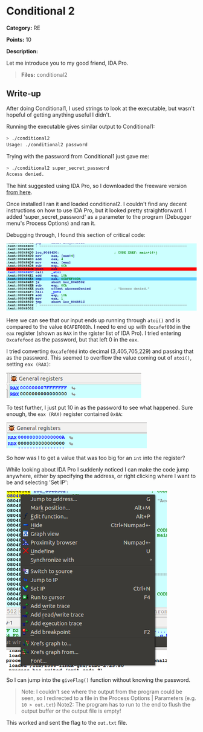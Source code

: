 # Conditional 2
**Category:** RE

**Points:** 10

**Description:**

Let me introduce you to my good friend, IDA Pro.

> **Files:** conditional2

## Write-up
After doing Conditional1, I used strings to look at the executable, but wasn't hopeful of getting anything useful I didn't.

Running the executable gives similar output to Conditional1:
```bash
> ./conditional2 
Usage: ./conditional2 password
```

Trying with the password from Conditional1 just gave me:
```bash
> ./conditional2 super_secret_password
Access denied.
```

The hint suggested using IDA Pro, so I downloaded the freeware version [from here](https://www.hex-rays.com/products/ida/support/download_freeware/).

Once installed I ran it and loaded conditional2. I couldn't find any decent instructions on how to use IDA Pro, but it looked pretty straightforward. I added 'super_secret_password' as a parameter to the program (Debugger menu's Process Options) and ran it.

Debugging through, I found this section of critical code:

![Debugging output](debug1.png)

Here we can see that our input ends up running through `atoi()` and is compared to the value `0CAFEF00Dh`. I need to end up with `0xcafef00d` in the `eax` register (shown as `RAX` in the rgister list of IDA Pro). I tried entering `0xcafefood` as the password, but that left 0 in the `eax`.

I tried converting `0xcafef00d` into decimal (3,405,705,229) and passing that as the password. This seemed to overflow the value coming out of `atoi()`, setting `eax (RAX)`:

![Register output](reg1.png)

To test further, I just put 10 in as the password to see what happened. Sure enough, the `eax (RAX)` register contained `0x0A`:

![Register output](reg2.png)

So how was I to get a value that was too big for an `int` into the register?

While looking about IDA Pro I suddenly noticed I can make the code jump anywhere, either by specifying the address, or right clicking where I want to be and selecting 'Set IP':

![Context Menu](menu1.png)

So I can jump into the `giveFlag()` function without knowing the password.

> Note: I couldn't see where the output from the program could be seen, so I redirected to a file in the Process Options | Parameters (e.g. `10 > out.txt`)
> Note2: The program has to run to the end to flush the output buffer or the output file is empty!

This worked and sent the flag to the `out.txt` file.
